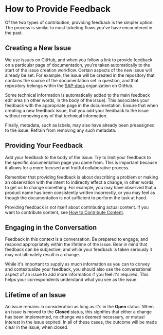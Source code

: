 # How to Provide Feedback

Of the two types of contribution, providing feedback is the simpler option. The process is similar to most ticketing flows you've have encountered in the past.

## Creating a New Issue

We use issues on GitHub, and when you follow a link to provide feedback on a particular page of documentation, you're taken automatically to the start of the issue creation workflow. Certain aspects of the new issue will already be set. For example, the issue will be created in the repository that contains the source of the documentation set in question, and that repository belongs within the [SAP-docs](https://github.com/SAP-docs) organization on GitHub.

Some technical information is automatically added to the main feedback edit area (in other words, in the body of the issue). This associates your feedback with the appropriate page in the documentation. Ensure that when creating a new feedback issue, that you add your feedback to the issue without removing any of that technical information.

Finally, metadata, such as labels, may also have already been preassigned to the issue. Refrain from removing any such metadata.

## Providing Your Feedback

Add your feedback to the body of the issue. Try to limit your feedback to the specific documentation page you came from. This is important because it allows for a more focused and fruitful collaborative process.

Remember that providing feedback is about describing a problem or making an observation with the intent to indirectly effect a change, in other words, to get us to change something. For example, you may have observed that a product name has been consistently written incorrectly, or you may feel as though the documentation is not sufficient to perform the task at hand.

Providing feedback is not itself about contributing actual content. If you want to contribute content, see [How to Contribute Content](content-contribution/README.md).

## Engaging in the Conversation

Feedback in this context is a conversation. Be prepared to engage, and respond appropriately within the lifetime of the issue. Bear in mind that feedback can be subjective, and while your feedback is taken seriously it may not ultimately result in a change.

While it's important to supply as much information as you can to convey and contextualize your feedback, you should also use the conversational aspect of an issue to add more information if you feel it's required. This helps your correspondents understand what you see as the issue.

## Lifetime of an Issue

An issue remains in consideration as long as it's in the **Open** status. When an issue is moved to the **Closed** status, this signifies that either a change has been implemented, no change was deemed necessary, or mutual interest in the issue expired. In all of these cases, the outcome will be made clear in the issue, when closed.
